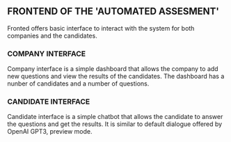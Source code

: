 ## FRONTEND OF THE 'AUTOMATED ASSESMENT' 
Fronted offers basic interface to interact with the system for both companies and the candidates. 

### COMPANY INTERFACE
Company interface is a simple dashboard that allows the company to add new questions and view the results of the candidates.
The dashboard has a nunber of candidates and a number of questions. 

### CANDIDATE INTERFACE
Candidate interface is a simple chatbot that allows the candidate to answer the questions and get the results.
It is similar to default dialogue offered by OpenAI GPT3, preview mode. 
